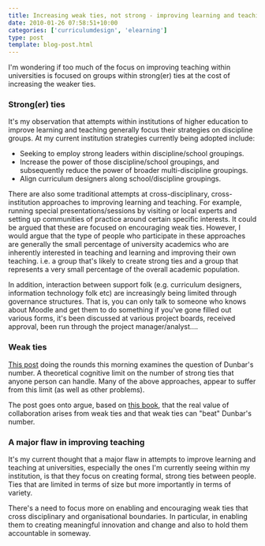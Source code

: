 ```yaml
---
title: Increasing weak ties, not strong - improving learning and teaching
date: 2010-01-26 07:58:51+10:00
categories: ['curriculumdesign', 'elearning']
type: post
template: blog-post.html
---
```

I'm wondering if too much of the focus on improving teaching within universities is focused on groups within strong(er) ties at the cost of increasing the weaker ties.

### Strong(er) ties

It's my observation that attempts within institutions of higher education to improve learning and teaching generally focus their strategies on discipline groups. At my current institution strategies currently being adopted include:

- Seeking to employ strong leaders within discipline/school groupings.
- Increase the power of those discipline/school groupings, and subsequently reduce the power of broader multi-discipline groupings.
- Align curriculum designers along school/discipline groupings.

There are also some traditional attempts at cross-disciplinary, cross-institution approaches to improving learning and teaching. For example, running special presentations/sessions by visiting or local experts and setting up communities of practice around certain specific interests. It could be argued that these are focused on encouraging weak ties. However, I would argue that the type of people who participate in these approaches are generally the small percentage of university academics who are inherently interested in teaching and learning and improving their own teaching. i.e. a group that's likely to create strong ties and a group that represents a very small percentage of the overall academic population.

In addition, interaction between support folk (e.g. curriculum designers, information technology folk etc) are increasingly being limited through governance structures. That is, you can only talk to someone who knows about Moodle and get them to do something if you've gone filled out various forms, it's been discussed at various project boards, received approval, been run through the project manager/analyst....

### Weak ties

[This post](http://www.socialmediatoday.com/SMC/169132) doing the rounds this morning examines the question of Dunbar's number. A theoretical cognitive limit on the number of strong ties that anyone person can handle. Many of the above approaches, appear to suffer from this limit (as well as other problems).

The post goes onto argue, based on [this book](http://www.amazon.com/gp/product/1422115151?ie=UTF8&tag=youngnetrepre-20&linkCode=as2&camp=1789&creative=390957&creativeASIN=1422115151), that the real value of collaboration arises from weak ties and that weak ties can "beat" Dunbar's number.

### A major flaw in improving teaching

It's my current thought that a major flaw in attempts to improve learning and teaching at universities, especially the ones I'm currently seeing within my institution, is that they focus on creating formal, strong ties between people. Ties that are limited in terms of size but more importantly in terms of variety.

There's a need to focus more on enabling and encouraging weak ties that cross disciplinary and organisational boundaries. In particular, in enabling them to creating meaningful innovation and change and also to hold them accountable in someway.